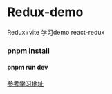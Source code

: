 # Redux-demo
Redux+vite  学习demo
react-redux
### pnpm  install
#### pnpm  run dev

[参考学习地址](https://www.bilibili.com/video/BV1oE411V7RW?p=15&share_source=copy_pc)